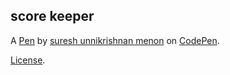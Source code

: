 score keeper
------------


A [Pen](https://codepen.io/sureshmenon/pen/dZvrqm) by [suresh unnikrishnan menon](https://codepen.io/sureshmenon) on [CodePen](https://codepen.io).

[License](https://codepen.io/sureshmenon/pen/dZvrqm/license).